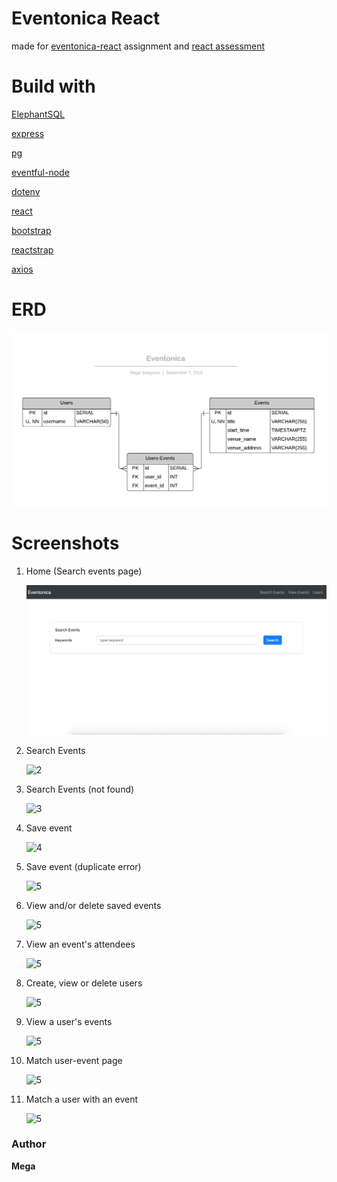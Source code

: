 # Eventonica React

made for [eventonica-react](https://github.com/Techtonica/curriculum/blob/master/projects/eventonica-react.md) assignment and [react assessment](https://github.com/Techtonica/curriculum/blob/master/projects/react-assessment.md) 

# Build with

[ElephantSQL](https://www.elephantsql.com/)

[express](https://expressjs.com/)

[pg](https://node-postgres.com/)

[eventful-node](http://api.eventful.com/)

[dotenv](https://github.com/motdotla/dotenv)

[react](https://reactjs.org/)

[bootstrap](https://getbootstrap.com/)

[reactstrap](https://reactstrap.github.io/)

[axios](https://github.com/axios/axios)

# ERD

![](./readme_imgs/ERD_eventonica.png)

# Screenshots

1. Home (Search events page)

    ![1](./readme_imgs/1_home.png)

2. Search Events

    ![2](./readme_imgs/2_search_event)

3. Search Events (not found)

    ![3](./readme_imgs/3_search_event_nf)

4. Save event

    ![4](./readme_imgs/4_save_event)

5. Save event (duplicate error)

    ![5](./readme_imgs/5_save_event_err)

6. View and/or delete saved events

    ![5](./readme_imgs/6_view_events)

7. View an event's attendees

    ![5](./readme_imgs/7_view_event_attendees)

8. Create, view or delete users 

    ![5](./readme_imgs/8_create_and_view_users)

9. View a user's events

    ![5](./readme_imgs/9_view_user_events)

10. Match user-event page

    ![5](./readme_imgs/10_view_match_user)

11. Match a user with an event

    ![5](./readme_imgs/11_match_user)

### Author

__Mega__